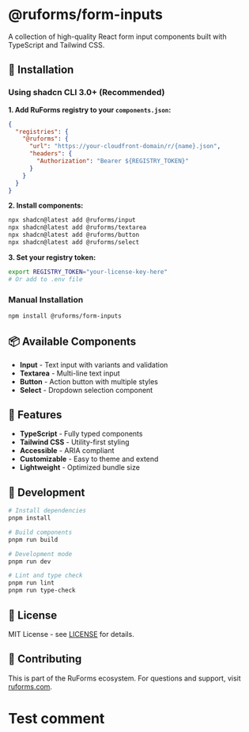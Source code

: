 # @ruforms/form-inputs

A collection of high-quality React form input components built with TypeScript and Tailwind CSS.

## 🚀 Installation

### Using shadcn CLI 3.0+ (Recommended)

**1. Add RuForms registry to your `components.json`:**

```json
{
  "registries": {
    "@ruforms": {
      "url": "https://your-cloudfront-domain/r/{name}.json",
      "headers": {
        "Authorization": "Bearer ${REGISTRY_TOKEN}"
      }
    }
  }
}
```

**2. Install components:**

```bash
npx shadcn@latest add @ruforms/input
npx shadcn@latest add @ruforms/textarea
npx shadcn@latest add @ruforms/button
npx shadcn@latest add @ruforms/select
```

**3. Set your registry token:**

```bash
export REGISTRY_TOKEN="your-license-key-here"
# Or add to .env file
```

### Manual Installation

```bash
npm install @ruforms/form-inputs
```

## 📦 Available Components

- **Input** - Text input with variants and validation
- **Textarea** - Multi-line text input
- **Button** - Action button with multiple styles
- **Select** - Dropdown selection component

## 🎨 Features

- **TypeScript** - Fully typed components
- **Tailwind CSS** - Utility-first styling
- **Accessible** - ARIA compliant
- **Customizable** - Easy to theme and extend
- **Lightweight** - Optimized bundle size

## 🔧 Development

```bash
# Install dependencies
pnpm install

# Build components
pnpm run build

# Development mode
pnpm run dev

# Lint and type check
pnpm run lint
pnpm run type-check
```

## 📝 License

MIT License - see [LICENSE](LICENSE) for details.

## 🤝 Contributing

This is part of the RuForms ecosystem. For questions and support, visit [ruforms.com](https://ruforms.com).

# Test comment
